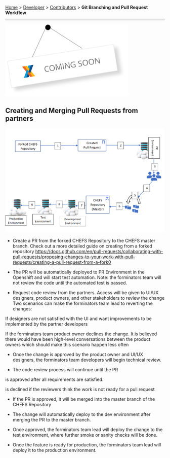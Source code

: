 [Home](index) > [Developer](Developer) > [Contributors](Contributors) > **Git Branching and Pull Request Workflow**
***

![image](images/coming-soon.png)

## Creating and Merging Pull Requests from partners

![image](images/git-branching.png)

* Create a PR from the forked CHEFS Repository to the CHEFS master branch. Check out a more detailed guide on creating from a forked repository https://docs.github.com/en/pull-requests/collaborating-with-pull-requests/proposing-changes-to-your-work-with-pull-requests/creating-a-pull-request-from-a-fork0

* The PR will be automatically deployed to PR Environment in the Openshift and will start test automation. Note: the forminators team will not review the code until the automated test is passed.

* Request code review from the partners. Access will be given to UI/UX designers, product owners, and other stakeholders to review the change
Two scenarios can make the forminators team lead to reverting the changes:

If designers are not satisfied with the UI and want improvements to be implemented by the partner developers

If the forminators team product owner declines the change. It is believed there would have been high-level conversations between the product owners which should make this scenario happen less often

* Once the change is approved by the product owner and UI/UX designers, the forminators team developers will begin technical review.

* The code review process will continue until the PR

is approved after all requirements are satisfied.

is declined if the reviewers think the work is not ready for a pull request

* If the PR is approved, it will be merged into the master branch of the CHEFS Repository

* The change will automatically deploy to the dev environment after merging the PR to the master branch.

* Once approved, the forminators team lead will deploy the change to the test environment, where further smoke or sanity checks will be done.

* Once the feature is ready for production, the forminators team lead will deploy it to the production environment.
